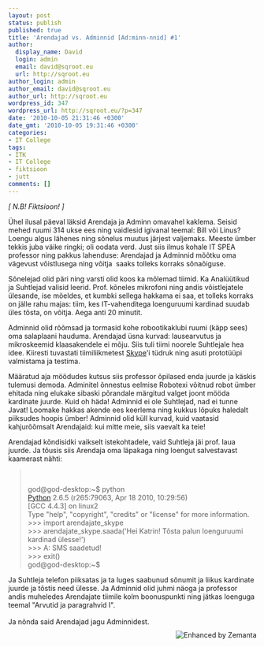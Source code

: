 ```yaml
---
layout: post
status: publish
published: true
title: 'Arendajad vs. Adminnid [Ad:minn-nnid] #1'
author:
  display_name: David
  login: admin
  email: david@sqroot.eu
  url: http://sqroot.eu
author_login: admin
author_email: david@sqroot.eu
author_url: http://sqroot.eu
wordpress_id: 347
wordpress_url: http://sqroot.eu/?p=347
date: '2010-10-05 21:31:46 +0300'
date_gmt: '2010-10-05 19:31:46 +0300'
categories:
- IT College
tags:
- ITK
- IT College
- fiktsioon
- jutt
comments: []
---
```

<p><em>[ N.B! Fiktsioon! ]</em></p>
<p>&Uuml;hel ilusal p&auml;eval l&auml;ksid Arendaja ja Adminn omavahel kaklema. Seisid mehed ruumi 314 ukse ees ning vaidlesid igivanal teemal: Bill v&otilde;i Linus? Loengu algus l&auml;henes ning s&otilde;nelus muutus j&auml;rjest valjemaks. Meeste &uuml;mber tekkis juba v&auml;ike ringki; oli oodata verd. Just siis ilmus kohale IT SPEA professor ning pakkus lahenduse: Arendajad ja Adminnid m&otilde;&otilde;tku oma v&auml;gevust v&otilde;istlusega ning v&otilde;itja &nbsp;saaks tolleks korraks s&otilde;na&otilde;iguse.</p>
<p>S&otilde;nelejad olid p&auml;ri ning varsti olid koos ka m&otilde;lemad tiimid. Ka Anal&uuml;&uuml;tikud ja Suhtlejad valisid leerid. Prof. k&otilde;neles mikrofoni ning andis v&otilde;istlejatele &uuml;lesande, ise m&otilde;eldes, et kumbki sellega hakkama ei saa, et tolleks korraks on j&auml;lle rahu majas: tiim, kes IT-vahenditega loenguruumi kardinad suudab &uuml;les t&otilde;sta, on v&otilde;itja. Aega anti 20 minutit.</p>
<p>Adminnid olid r&otilde;&otilde;msad ja tormasid kohe robootikaklubi ruumi (k&auml;pp sees) oma salaplaani hauduma. Arendajad &uuml;sna kurvad: lausearvutus ja mikroskeemid klaasakendele ei m&otilde;ju. Siis tuli tiimi noorele Suhtlejale hea idee. Kiiresti tuvastati tiimiliikmetest <a class="zem_slink" href="http://skype.com" rel="homepage" title="Skype">Skype</a>&#039;i t&uuml;druk ning asuti protot&uuml;&uuml;pi valmistama ja testima.&nbsp;</p>
<p>M&auml;&auml;ratud aja m&ouml;&ouml;dudes kutsus siis professor &otilde;pilased enda juurde ja k&auml;skis tulemusi demoda. Adminitel &otilde;nnestus eelmise Robotexi v&otilde;itnud robot &uuml;mber ehitada ning elukake sibaski p&otilde;randale m&auml;rgitud valget joont m&ouml;&ouml;da kardinate juurde. Kuid oh h&auml;da! Adminnid ei ole Suhtlejad, nad ei tunne Javat! Loomake hakkas akende ees keerlema ning kukkus l&otilde;puks haledalt piiksudes hoopis &uuml;mber! Adminnid olid k&uuml;ll kurvad, kuid vaatasid kahjur&otilde;&otilde;msalt Arendajaid: kui mitte meie, siis vaevalt ka teie!</p>
<p>Arendajad k&otilde;ndisidki vaikselt istekohtadele, vaid Suhtleja j&auml;i prof. laua juurde. Ja t&otilde;usis siis Arendaja oma l&auml;pakaga ning loengut salvestavast kaamerast n&auml;hti:&nbsp;</p>
<blockquote>
<p>&nbsp;</p>
<div>god@god-desktop:~$ python</div>
<div><a class="zem_slink" href="http://www.python.org/" rel="homepage" title="Python (programming language)">Python</a> 2.6.5 (r265:79063, Apr 18 2010, 10:29:56)&nbsp;</div>
<div>[GCC 4.4.3] on linux2</div>
<div>Type &quot;help&quot;, &quot;copyright&quot;, &quot;credits&quot; or &quot;license&quot; for more information.</div>
<div>&gt;&gt;&gt; import arendajate_skype</div>
<div>&gt;&gt;&gt; arendajate_skype.saada(&#039;Hei Katrin! T&otilde;sta palun loenguruumi kardinad &uuml;lesse!&#039;)</div>
<div>&gt;&gt;&gt; A: SMS saadetud!</div>
<div>&gt;&gt;&gt; exit()</div>
<div>god@god-desktop:~$</div>
</blockquote>
<div>Ja Suhtleja telefon piiksatas ja ta luges saabunud s&otilde;numit ja liikus kardinate juurde ja t&otilde;stis need &uuml;lesse. Ja Adminnid olid juhmi n&auml;oga ja professor andis muheledes Arendajate tiimile kolm boonuspunkti ning j&auml;tkas loenguga teemal &quot;Arvutid ja paragrahvid I&quot;.</div>
<div>&nbsp;</div>
<div>Ja n&otilde;nda said Arendajad jagu Adminnidest.</div>
<div class="zemanta-pixie" style="margin-top:10px;height:15px"><a class="zemanta-pixie-a" href="http://www.zemanta.com/" title="Enhanced by Zemanta"><img alt="Enhanced by Zemanta" class="zemanta-pixie-img" src="" style="border:none;float:right" /></a></div>
